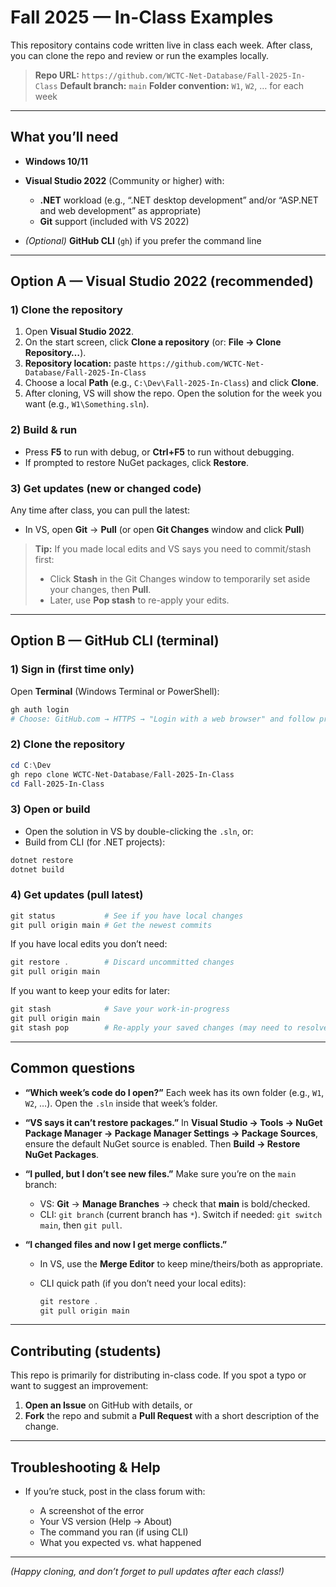 # Fall 2025 — In-Class Examples

This repository contains code written live in class each week. After class, you can clone the repo and review or run the examples locally.

> **Repo URL:** `https://github.com/WCTC-Net-Database/Fall-2025-In-Class`
> **Default branch:** `main`
> **Folder convention:** `W1`, `W2`, … for each week

---

## What you’ll need

* **Windows 10/11**
* **Visual Studio 2022** (Community or higher) with:

  * **.NET** workload (e.g., “.NET desktop development” and/or “ASP.NET and web development” as appropriate)
  * **Git** support (included with VS 2022)
* *(Optional)* **GitHub CLI** (`gh`) if you prefer the command line

---

## Option A — Visual Studio 2022 (recommended)

### 1) Clone the repository

1. Open **Visual Studio 2022**.
2. On the start screen, click **Clone a repository** (or: **File → Clone Repository…**).
3. **Repository location:** paste
   `https://github.com/WCTC-Net-Database/Fall-2025-In-Class`
4. Choose a local **Path** (e.g., `C:\Dev\Fall-2025-In-Class`) and click **Clone**.
5. After cloning, VS will show the repo. Open the solution for the week you want (e.g., `W1\Something.sln`).

### 2) Build & run

* Press **F5** to run with debug, or **Ctrl+F5** to run without debugging.
* If prompted to restore NuGet packages, click **Restore**.

### 3) Get updates (new or changed code)

Any time after class, you can pull the latest:

* In VS, open **Git** → **Pull**
  (or open **Git Changes** window and click **Pull**)

> **Tip:** If you made local edits and VS says you need to commit/stash first:
>
> * Click **Stash** in the Git Changes window to temporarily set aside your changes, then **Pull**.
> * Later, use **Pop stash** to re-apply your edits.

---

## Option B — GitHub CLI (terminal)

### 1) Sign in (first time only)

Open **Terminal** (Windows Terminal or PowerShell):

```powershell
gh auth login
# Choose: GitHub.com → HTTPS → "Login with a web browser" and follow prompts
```

### 2) Clone the repository

```powershell
cd C:\Dev
gh repo clone WCTC-Net-Database/Fall-2025-In-Class
cd Fall-2025-In-Class
```

### 3) Open or build

* Open the solution in VS by double-clicking the `.sln`, or:
* Build from CLI (for .NET projects):

```powershell
dotnet restore
dotnet build
```

### 4) Get updates (pull latest)

```powershell
git status           # See if you have local changes
git pull origin main # Get the newest commits
```

If you have local edits you don’t need:

```powershell
git restore .        # Discard uncommitted changes
git pull origin main
```

If you want to keep your edits for later:

```powershell
git stash            # Save your work-in-progress
git pull origin main
git stash pop        # Re-apply your saved changes (may need to resolve merges)
```

---

## Common questions

* **“Which week’s code do I open?”**
  Each week has its own folder (e.g., `W1`, `W2`, …). Open the `.sln` inside that week’s folder.

* **“VS says it can’t restore packages.”**
  In **Visual Studio → Tools → NuGet Package Manager → Package Manager Settings → Package Sources**, ensure the default NuGet source is enabled. Then **Build → Restore NuGet Packages**.

* **“I pulled, but I don’t see new files.”**
  Make sure you’re on the `main` branch:

  * VS: **Git** → **Manage Branches** → check that **main** is bold/checked.
  * CLI: `git branch` (current branch has `*`). Switch if needed: `git switch main`, then `git pull`.

* **“I changed files and now I get merge conflicts.”**

  * In VS, use the **Merge Editor** to keep mine/theirs/both as appropriate.
  * CLI quick path (if you don’t need your local edits):

    ```powershell
    git restore .
    git pull origin main
    ```

---

## Contributing (students)

This repo is primarily for distributing in-class code. If you spot a typo or want to suggest an improvement:

1. **Open an Issue** on GitHub with details, or
2. **Fork** the repo and submit a **Pull Request** with a short description of the change.

---

## Troubleshooting & Help

* If you’re stuck, post in the class forum with:

  * A screenshot of the error
  * Your VS version (Help → About)
  * The command you ran (if using CLI)
  * What you expected vs. what happened

---

*(Happy cloning, and don’t forget to pull updates after each class!)*
